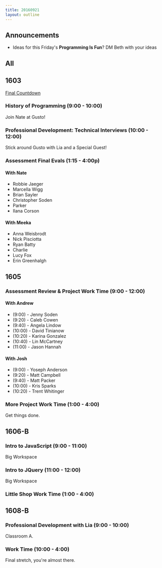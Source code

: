 ```yaml
---
title: 20160921
layout: outline
---
```


## Announcements
* Ideas for this Friday's **Programming Is Fun**? DM Beth with your ideas

## All

## 1603

[Final Countdown](https://gist.github.com/rrgayhart/c8d9a937782d533372c16e333c271772)

### History of Programming (9:00 - 10:00)

Join Nate at Gusto!

### Professional Development: Technical Interviews (10:00 - 12:00)

Stick around Gusto with Lia and a Special Guest!

### Assessment Final Evals (1:15 - 4:00p)

#### With Nate

- Robbie Jaeger
- Marcella Wigg
- Brian Sayler
- Christopher Soden
- Parker
- Ilana Corson

#### With Meeka

- Anna Weisbrodt
- Nick Pisciotta
- Ryan Batty
- Charlie
- Lucy Fox
- Erin Greenhalgh

## 1605

### Assessment Review & Project Work Time (9:00 - 12:00)

#### With Andrew

* (9:00)  - Jenny Soden
* (9:20)  - Caleb Cowen
* (9:40)  - Angela Lindow
* (10:00)  - David Tinianow
* (10:20)  - Karina Gonzalez
* (10:40) - Lin McCartney
* (11:00) - Jason Hannah

#### With Josh

* (9:00)  - Yoseph Anderson
* (9:20)  - Matt Campbell
* (9:40)  - Matt Packer
* (10:00) - Kris Sparks
* (10:20) - Trent Whitinger


### More Project Work Time (1:00 - 4:00)

Get things done.


## 1606-B

### Intro to JavaScript (9:00 - 11:00)

Big Workspace

### Intro to JQuery (11:00 - 12:00)

Big Workspace

### Little Shop Work Time (1:00 - 4:00)


## 1608-B

### Professional Development with Lia (9:00 - 10:00)

Classroom A.

### Work Time (10:00 - 4:00)

Final stretch, you're almost there.
